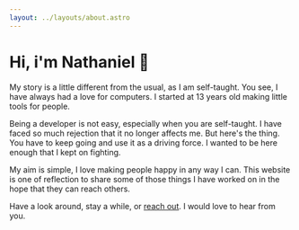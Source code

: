 ```yaml
---
layout: ../layouts/about.astro
---
```


# Hi, i'm Nathaniel 👋

My story is a little different from the usual, as I am self-taught.
You see, I have always had a love for computers. I started at 13
years old making little tools for people.

Being a developer is not easy, especially when you are self-taught.
I have faced so much rejection that it no longer affects me. But
here's the thing. You have to keep going and use it as a driving
force. I wanted to be here enough that I kept on fighting.

My aim is simple, I love making people happy in any way I can. This
website is one of reflection to share some of those things I have
worked on in the hope that they can reach others.

Have a look around, stay a while, or [reach out](/contact). I would love
to hear from you.
